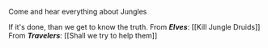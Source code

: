 Come and hear everything about Jungles

If it's done, than we get to know the truth.
	From ***Elves***: [[Kill Jungle Druids]]
	From ***Travelers***: [[Shall we try to help them]]